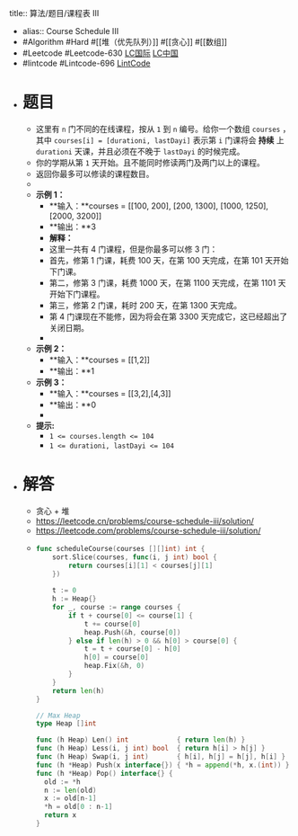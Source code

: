 title:: 算法/题目/课程表 III

- alias:: Course Schedule III
- #Algorithm #Hard #[[堆（优先队列）]] #[[贪心]] #[[数组]]
- #Leetcode #Leetcode-630 [LC国际](https://leetcode.com/problems/course-schedule-iii/) [LC中国](https://leetcode-cn.com/problems/course-schedule-iii/)
- #lintcode #Lintcode-696 [LintCode](https://www.lintcode.com/problem/696/)
- # 题目
	- 这里有 `n` 门不同的在线课程，按从 `1` 到 `n` 编号。给你一个数组 `courses` ，其中 `courses[i] = [durationi, lastDayi]` 表示第 `i` 门课将会 **持续** 上 `durationi` 天课，并且必须在不晚于 `lastDayi` 的时候完成。
	- 你的学期从第 `1` 天开始。且不能同时修读两门及两门以上的课程。
	- 返回你最多可以修读的课程数目。
	-
	- **示例 1：**
		- **输入：**courses = [[100, 200], [200, 1300], [1000, 1250], [2000, 3200]]
		- **输出：**3
		- **解释：**
		- 这里一共有 4 门课程，但是你最多可以修 3 门：
		- 首先，修第 1 门课，耗费 100 天，在第 100 天完成，在第 101 天开始下门课。
		- 第二，修第 3 门课，耗费 1000 天，在第 1100 天完成，在第 1101 天开始下门课程。
		- 第三，修第 2 门课，耗时 200 天，在第 1300 天完成。
		- 第 4 门课现在不能修，因为将会在第 3300 天完成它，这已经超出了关闭日期。
		-
	- **示例 2：**
		- **输入：**courses = [[1,2]]
		- **输出：**1
	- **示例 3：**
		- **输入：**courses = [[3,2],[4,3]]
		- **输出：**0
		-
	- **提示:**
		- `1 <= courses.length <= 104`
		- `1 <= durationi, lastDayi <= 104`
- # 解答
	- 贪心 + 堆
	- https://leetcode.cn/problems/course-schedule-iii/solution/
	- https://leetcode.com/problems/course-schedule-iii/solution/
	- ```go
	  func scheduleCourse(courses [][]int) int {
	      sort.Slice(courses, func(i, j int) bool {
	          return courses[i][1] < courses[j][1]
	      })
	      
	      t := 0
	      h := Heap{}
	      for _, course := range courses {
	          if t + course[0] <= course[1] {
	              t += course[0]
	              heap.Push(&h, course[0])
	          } else if len(h) > 0 && h[0] > course[0] {
	              t = t + course[0] - h[0]
	              h[0] = course[0]
	              heap.Fix(&h, 0)
	          }
	      }
	      return len(h)
	  }
	  
	  // Max Heap
	  type Heap []int
	  
	  func (h Heap) Len() int            { return len(h) }
	  func (h Heap) Less(i, j int) bool  { return h[i] > h[j] }
	  func (h Heap) Swap(i, j int)       { h[i], h[j] = h[j], h[i] }
	  func (h *Heap) Push(x interface{}) { *h = append(*h, x.(int)) }
	  func (h *Heap) Pop() interface{} {
	  	old := *h
	  	n := len(old)
	  	x := old[n-1]
	  	*h = old[0 : n-1]
	  	return x
	  }
	  ```